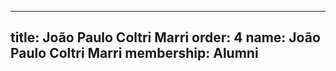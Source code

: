 ---
  title: João Paulo Coltri Marri
  order: 4
  name: João Paulo Coltri Marri
  membership: Alumni
  ---
  